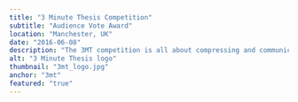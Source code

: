 ```yaml
---
title: "3 Minute Thesis Competition"
subtitle: "Audience Vote Award"
location: "Manchester, UK"
date: "2016-06-08"
description: "The 3MT competition is all about compressing and communicating your research in under three minutes with nothing more than one slide and your voice. After a preliminary round with other 37 students, two coaching sessions with <a href='https://twitter.com/samillingworth'> Dr Sam Illingworth</a> and <a href='https://twitter.com/FeelgoodTheatre'>Caroline Clegg</a>, and a flashing final, I got the <b>Audience Vote Award</b>. You can read more about it from <a href='https://manchestersteps.wordpress.com/2016/06/15/the-three-minute-thesis-challenge/'>Kirsty McIntyre</a>, the overall winner."
alt: "3 Minute Thesis logo"
thumbnail: "3mt_logo.jpg"
anchor: "3mt"
featured: "true"
---
```


